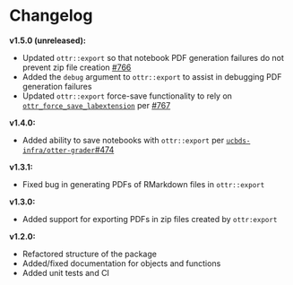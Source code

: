 # Changelog

**v1.5.0 (unreleased):**

* Updated `ottr::export` so that notebook PDF generation failures do not prevent zip file creation [#766](https://github.com/ucbds-infra/otter-grader/issues/766)
* Added the `debug` argument to `ottr::export` to assist in debugging PDF generation failures
* Updated `ottr::export` force-save functionality to rely on [`ottr_force_save_labextension`](https://github.com/chrispyles/ottr-force-save-labextension) per [#767](https://github.com/ucbds-infra/otter-grader/issues/767)

**v1.4.0:**

* Added ability to save notebooks with `ottr::export` per [`ucbds-infra/otter-grader`#474](https://github.com/ucbds-infra/otter-grader/issues/474)

**v1.3.1:**

* Fixed bug in generating PDFs of RMarkdown files in `ottr::export`

**v1.3.0:**

* Added support for exporting PDFs in zip files created by `ottr:export`

**v1.2.0:**

* Refactored structure of the package
* Added/fixed documentation for objects and functions
* Added unit tests and CI
